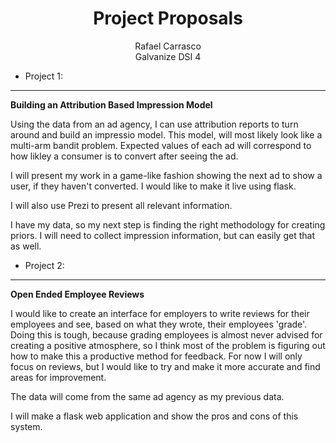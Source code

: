# <center>Project Proposals</center>

<center> Rafael Carrasco </center>
<center> Galvanize DSI 4 </center>


* Project 1: 
-----------------------
**Building an Attribution Based Impression Model**

Using the data from an ad agency, I can use attribution reports to turn around and build an impressio model.  This model, will most likely look like a multi-arm bandit problem.  Expected values of each ad will correspond to how likley a consumer is to convert after seeing the ad.  

I will present my work in a game-like fashion showing the next ad to show a user, if they haven't converted.  I would like to make it live using flask.

I will also use Prezi to present all relevant information.

I have my data, so my next step is finding the right methodology for creating priors.  I will need to collect impression information, but can easily get that as well.  

* Project 2:
--------------------------------
**Open Ended Employee Reviews**

I would like to create an interface for employers to write reviews for their employees and see, based on what they wrote, their employees 'grade'.  Doing this is tough, because grading employees is almost never advised for creating a positive atmosphere, so I think most of the problem is figuring out how to make this a productive method for feedback.  For now I will only focus on reviews, but I would like to try and make it more accurate and find areas for improvement.


The data will come from the same ad agency as my previous data.

I will make a flask web application and show the pros and cons of this system.
